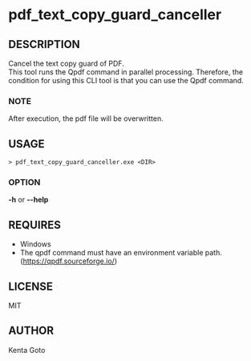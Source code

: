 # pdf_text_copy_guard_canceller 

## DESCRIPTION 
Cancel the text copy guard of PDF.  
This tool runs the Qpdf command in parallel processing. Therefore, the condition for using this CLI tool is that you can use the Qpdf command.  

### NOTE
After execution, the pdf file will be overwritten.

## USAGE 
```
> pdf_text_copy_guard_canceller.exe <DIR>
```

### OPTION
**-h** or **--help**

## REQUIRES
- Windows
- The qpdf command must have an environment variable path. (https://qpdf.sourceforge.io/)

## LICENSE
MIT

## AUTHOR  
Kenta Goto
